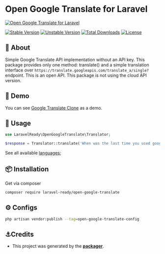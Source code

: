 # Open Google Translate for Laravel

[![Open Google Translate for Laravel](https://preview.dragon-code.pro/LaravelReady/open-google-translate.svg?brand=laravel)](https://github.com/laravel-ready/open-google-translate)

[![Stable Version][badge_stable]][link_packagist]
[![Unstable Version][badge_unstable]][link_packagist]
[![Total Downloads][badge_downloads]][link_packagist]
[![License][badge_license]][link_license]

## 📂 About

Simple Google Translate API implementation without an API key. This package provides only one method: translate() and a simple translation interface over `https://translate.googleapis.com/translate_a/single?` endpoint. This is an open API. This package is not using the cloud API version.

## 🚀 Demo

You can see [Google Translate Clone](https://relliv.github.io/my-tailwind-components/src/clones/google-translate.html) as a demo. 

## 📜 Usage

```php
use LaravelReady\OpenGoogleTranslate\Translator;

$response = Translator::translate('When was the last time you used google translate?', 'en', 'tr');
```

See all available [languages](https://cloud.google.com/translate/docs/languages);

## 📦 Installation

Get via composer

```bash
composer require laravel-ready/open-google-translate
```

## ⚙️ Configs

```bash
php artisan vendor:publish --tag=open-google-translate-config
```


## ⚓Credits

- This project was generated by the **[packager](https://github.com/laravel-ready/packager)**.

[badge_downloads]:      https://img.shields.io/packagist/dt/laravel-ready/open-google-translate.svg?style=flat-square

[badge_license]:        https://img.shields.io/packagist/l/laravel-ready/open-google-translate.svg?style=flat-square

[badge_stable]:         https://img.shields.io/github/v/release/laravel-ready/open-google-translate?label=stable&style=flat-square

[badge_unstable]:       https://img.shields.io/badge/unstable-dev--main-orange?style=flat-square

[link_license]:         LICENSE

[link_packagist]:       https://packagist.org/packages/laravel-ready/open-google-translate

